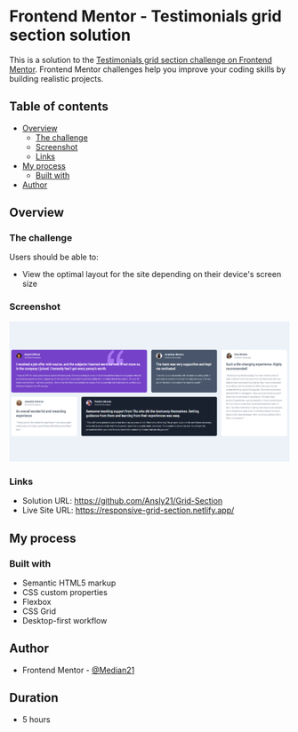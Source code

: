 # Frontend Mentor - Testimonials grid section solution

This is a solution to the [Testimonials grid section challenge on Frontend Mentor](https://www.frontendmentor.io/solutions/testimonials-grid-section-Kz-GSaJHo-). Frontend Mentor challenges help you improve your coding skills by building realistic projects. 

## Table of contents

- [Overview](#overview)
  - [The challenge](#the-challenge)
  - [Screenshot](#screenshot)
  - [Links](#links)
- [My process](#my-process)
  - [Built with](#built-with)
- [Author](#author)


## Overview

### The challenge

Users should be able to:

- View the optimal layout for the site depending on their device's screen size

### Screenshot
![](/design/completed_solution.png)

### Links

- Solution URL: https://github.com/Ansly21/Grid-Section
- Live Site URL: https://responsive-grid-section.netlify.app/

## My process

### Built with

- Semantic HTML5 markup
- CSS custom properties
- Flexbox
- CSS Grid
- Desktop-first workflow


## Author

- Frontend Mentor - [@Median21](https://www.frontendmentor.io/profile/Median21)

## Duration
- 5 hours